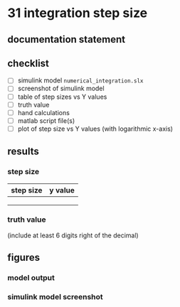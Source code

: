 # 31 integration step size

## documentation statement



## checklist

- [ ] simulink model `numerical_integration.slx`
- [ ] screenshot of simulink model
- [ ] table of step sizes vs Y values
- [ ] truth value
- [ ] hand calculations 
- [ ] matlab script file(s)
- [ ] plot of step size vs Y values (with logarithmic x-axis)

## results

### step size

| step size | y value |
| --------- | ------- |
|           |         |
|           |         |
|           |         |

### truth value

(include at least 6 digits right of the decimal)

## figures



### model output

### simulink model screenshot

